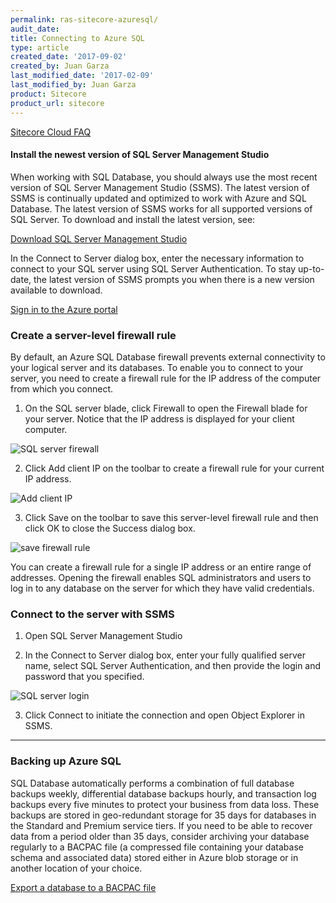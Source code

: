 ```yaml
---
permalink: ras-sitecore-azuresql/
audit_date:
title: Connecting to Azure SQL
type: article
created_date: '2017-09-02'
created_by: Juan Garza
last_modified_date: '2017-02-09'
last_modified_by: Juan Garza
product: Sitecore
product_url: sitecore
---
```


[Sitecore Cloud FAQ](/how-to/sitecore-faq)

#### Install the newest version of SQL Server Management Studio

When working with SQL Database, you should always use the most recent version of SQL Server Management Studio (SSMS). The latest version of SSMS is continually updated and optimized to work with Azure and SQL Database. The latest version of SSMS works for all supported versions of SQL Server. To download and install the latest version, see:

[Download SQL Server Management Studio](https://docs.microsoft.com/en-us/sql/ssms/download-sql-server-management-studio-ssms) 

In the Connect to Server dialog box, enter the necessary information to connect to your SQL server using SQL Server Authentication.
To stay up-to-date, the latest version of SSMS prompts you when there is a new version available to download.

[Sign in to the Azure portal](/how-to/sitecore-azure)

### Create a server-level firewall rule

By default, an Azure SQL Database firewall prevents external connectivity to your logical server and its databases. To enable you to connect to your server, you need to create a firewall rule for the IP address of the computer from which you connect.

1. On the SQL server blade, click Firewall to open the Firewall blade for your server. Notice that the IP address is displayed for your client computer.

<img src="{% asset_path ras-sitecore/ras-sitecore-azuresql/sql-server-firewall.png %}" alt="SQL server firewall" />

2. Click Add client IP on the toolbar to create a firewall rule for your current IP address.
<img src="{% asset_path ras-sitecore/ras-sitecore-azuresql/add-client-ip.png %}" alt="Add client IP" />

3. Click Save on the toolbar to save this server-level firewall rule and then click OK to close the Success dialog box.
<img src="{% asset_path ras-sitecore/ras-sitecore-azuresql/save-firewall-rule.png %}" alt="save firewall rule" />

You can create a firewall rule for a single IP address or an entire range of addresses. Opening the firewall enables SQL administrators and users to log in to any database on the server for which they have valid credentials.

### Connect to the server with SSMS

1. Open SQL Server Management Studio

2. In the Connect to Server dialog box, enter your fully qualified server name, select SQL Server Authentication, and then provide the login and password that you specified.

<img src="{% asset_path ras-sitecore/ras-sitecore-azuresql/sql-server-login.png %}" alt="SQL server login" />

3. Click Connect to initiate the connection and open Object Explorer in SSMS.

------------------------------------------------------------------------

### Backing up Azure SQL

SQL Database automatically performs a combination of full database backups weekly, differential database backups hourly, and transaction log backups every five minutes to protect your business from data loss. These backups are stored in geo-redundant storage for 35 days for databases in the Standard and Premium service tiers.  If you need to be able to recover data from a period older than 35 days, consider archiving your database regularly to a BACPAC file (a compressed file containing your database schema and associated data) stored either in Azure blob storage or in another location of your choice.

[Export a database to a BACPAC file](https://docs.microsoft.com/en-us/azure/sql-database/sql-database-export-portal)
